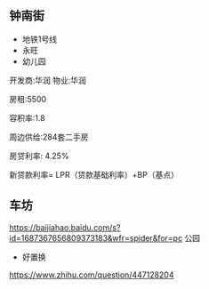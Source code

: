 ## 钟南街
- 地铁1号线
- 永旺
- 幼儿园
  
开发商:华润 
物业:华润 

房租:5500

容积率:1.8

周边供给:284套二手房

房贷利率: 4.25%

新贷款利率= LPR（贷款基础利率）+BP（基点）

## 车坊

https://baijiahao.baidu.com/s?id=1687367656809373183&wfr=spider&for=pc
公园


* 好置换

https://www.zhihu.com/question/447128204
